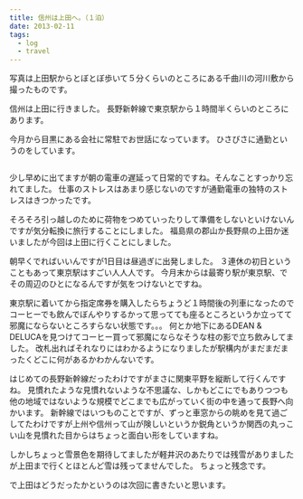 ```yaml
---
title: 信州は上田へ。（１泊）
date: 2013-02-11
tags:
  - log
  - travel
---
```

写真は上田駅からとぼとぼ歩いて５分くらいのところにある千曲川の河川敷から撮ったものです。

信州は上田に行きました。
長野新幹線で東京駅から１時間半くらいのところにあります。

今月から目黒にある会社に常駐でお世話になっています。
ひさびさに通勤というのをしています。

<a href="http://www.flickr.com/photos/shigeki_takeguchi/8461797322/in/photostream"><img src="http://farm9.staticflickr.com/8383/8461797322_88264426a1.jpg" alt="" /></a>

少し早めに出てますが朝の電車の遅延って日常的ですね。そんなことすっかり忘れてました。
仕事のストレスはあまり感じないのですが通勤電車の独特のストレスはきつかったです。

そろそろ引っ越しのために荷物をつめていったりして準備をしないといけないんですが気分転換に旅行することにしました。
福島県の郡山か長野県の上田か迷いましたが今回は上田に行くことにしました。

朝早くでればいいんですが1日目は昼過ぎに出発しました。
３連休の初日ということもあって東京駅はすごい人人人です。
今月末からは最寄り駅が東京駅、でその周辺のひとになるんですが気をつけないとですね。

東京駅に着いてから指定席券を購入したらちょうど１時間後の列車になったのでコーヒーでも飲んでぼんやりするかって思ってても座るところというか立ってて邪魔にならないところすらない状態です。。。
何とか地下にあるDEAN & DELUCAを見つけてコーヒー買って邪魔にならなそうな柱の影で立ち飲みしてました。
改札出ればそれなりにはわかるようになりましたが駅構内がまだまだまったくどこに何があるかわかんないです。

はじめての長野新幹線だったわけですがまさに関東平野を縦断して行くんですね。
見慣れたような見慣れないような不思議な、しかもどこにでもありつつも他の地域ではないような規模でどこまでも広がっていく街の中を通って長野へ向かいます。
新幹線ではいつものことですが、ずっと車窓からの眺めを見て過ごしてたわけですが上州や信州って山が険しいというか鋭角というか関西の丸っこい山を見慣れた目からはちょっと面白い形をしていますね。

しかしちょっと雪景色を期待してましたが軽井沢のあたりでは残雪がありましたが上田まで行くとほとんど雪は残ってませんでした。
ちょっと残念です。

で上田はどうだったかというのは次回に書きたいと思います。
